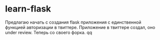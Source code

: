 # learn-flask
Предлагаю начать с создания flask приложения с единственной функцией авторизации в твиттере. Приложение в твиттере создал, оно under review. Теперь со своего форка. qq
